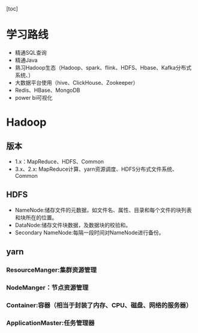 [toc]
# 学习路线
+ 精通SQL查询
+ 精通Java
+ 熟习Hadoop生态（Hadoop、spark、flink、HDFS、Hbase、Kafka分布式系统、）
+ 大数据平台使用（hive、ClickHouse、Zookeeper）
+ Redis、HBase、MongoDB
+ power bi可视化
# Hadoop
## 版本
+ 1.x：MapReduce、HDFS、Common
+ 3.x、2.x: MapReduce计算、yarn资源调度、HDFS分布式文件系统、 Common
## HDFS
+ NameNode:储存文件的元数据，如文件名、属性、目录和每个文件的块列表和块所在的位置。
+ DataNode:储存文件块数据，及数据块的校验和。
+ Secondary NameNode:每隔一段时间对NameNode进行备份。
## yarn
### ResourceManger:集群资源管理
### NodeManger：节点资源管理
### Container:容器（相当于封装了内存、CPU、磁盘、网络的服务器）
### ApplicationMaster:任务管理器
